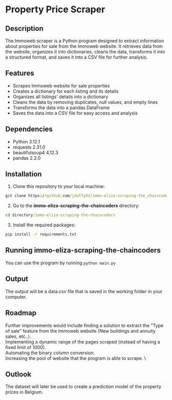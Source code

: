 # Property Price Scraper

## Description
The Immoweb scraper is a Python program designed to extract information about properties for sale from the Immoweb website. It retrieves data from the website, organizes it into dictionaries, cleans the data, transforms it into a structured format, and saves it into a CSV file for further analysis.

## Features
* Scrapes Immoweb website for sale properties
* Creates a dictionary for each listing and its details
* Organizes all listings' details into a dictionary
* Cleans the data by removing duplicates, null values, and empty lines
* Transforms the data into a pandas DataFrame
* Saves the data into a CSV file for easy access and analysis

## Dependencies

* Python 3.12.1
* requests 2.31.0
* beautifulsoup4 4.12.3
* pandas 2.2.0

## Installation

1. Clone this repository to your local machine:

```cmd
git clone https://github.com/jduffy93/immo-eliza-scraping-the_chaincoders.git
```
2. Go to the **immo-eliza-scraping-the-chaincoders** directory:

```cmd
cd directory/immo-eliza-scraping-the-chaincoders
```

3. Install the required packages:

```cmd
pip install -r requirements.txt
```

## Running immo-eliza-scraping-the-chaincoders

You can use the program by running ``` python main.py ```

## Output

The output will be a data.csv file that is saved in the working folder in your computer. 

## Roadmap

Further improvements would include finding a solution to extract the "Type of sale" feature from the Immoweb website (New buildings and annuity sales, etc..). \
Implementing a dynamic range of the pages scraped (instead of having a fixed limit of 1000). \
Automating the binary column conversion. \
Increasing the pool of website that the program is able to scrape. \

## Outlook

The dataset will later be used to create a prediction model of the property prices in Belgium. 

